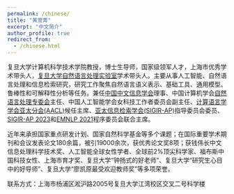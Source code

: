 ```yaml
---
permalink: /chinese/
title: "黄萱菁"
excerpt: "中文简介"
author_profile: true
redirect_from: 
  - /chinese.html
---
```

复旦大学计算机科学技术学院教授，博士生导师，国家级领军人才，上海市优秀学术带头人，[复旦大学自然语言处理实验室](https://nlp.fudan.edu.cn/main.htm)学术带头人。主要从事人工智能、自然语言处理和信息检索研究，研究工作聚焦自然语言语义表示、基础工具、通用模型、鲁棒性和可解释性分析等任务。兼任[中国中文信息学会](http://www.cipsc.org.cn/)理事、中国计算机学会[自然语言处理专委会](http://tcci.ccf.org.cn/)主任、中国人工智能学会女科技工作者委员会副主任、[计算语言学学会亚太分会(AACL)](http://aaclweb.org/officers/index.html)候任主席、[亚太信息检索学会(SIGIR-AP)]((http://www.sigir-ap.org/))指导委员会委员、[SIGIR-AP 2023](http://www.sigir-ap.org/sigir-ap-2023/)和[EMNLP 2021](http://2021.emnlp.org)程序委员会联合主席。

近年来承担国家重点研发计划、国家自然科学基金等多个课题；在国际重要学术期刊和会议发表论文180余篇，被引19000余次，获优秀论文奖8项；获钱伟长中文信息处理科学技术奖、人工智能全球女性学者、全球前2%顶尖科学家、福布斯中国科技女性、上海市育才奖、复旦大学“钟扬式的好老师”、复旦大学“研究生心目中的好导师”、复旦大学“廖凯原最受欢迎教师奖”等多项荣誉。

联系方式：上海市杨浦区淞沪路2005号复旦大学江湾校区交叉二号科学楼
